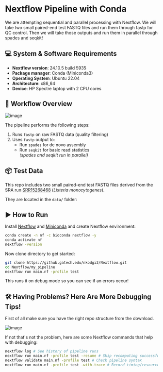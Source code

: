 # Nextflow Pipeline with Conda

We are attempting sequential and parallel processing with Nextflow. We will take two small paired-end test FASTQ files and run them through fastp for QC control. Then we will take those outputs and run them
in parallel through spades and seqkit!

## 💻 System & Software Requirements
- **Nextflow version**: 24.10.5 build 5935
- **Package manager**: Conda (Miniconda3)
- **Operating System**: Ubuntu 22.04
- **Architecture**: x86_64
- **Device**: HP Spectre laptop with 2 CPU cores

## 🧬 Workflow Overview

![image](https://github.gatech.edu/nkodgi3/Nextflow/assets/97635/f81ce00e-2fc0-45c0-b3f6-63b73d026cf8)


The pipeline performs the following steps:

1. Runs `fastp` on raw FASTQ data (quality filtering)
2. Uses `fastp` output to:
   - Run `spades` for de novo assembly
   - Run `seqkit` for basic read statistics  
   *(spades and seqkit run in parallel)*

## 📦 Test Data

This repo includes two small paired-end test FASTQ files derived from the SRA run [SRR15268468](https://www.ncbi.nlm.nih.gov/sra/SRR15268468) (*Listeria monocytogenes*).

They are located in the `data/` folder:

## ▶️ How to Run

Install [Nextflow](https://www.nextflow.io/docs/latest/getstarted.html) and [Miniconda](https://docs.conda.io/en/latest/miniconda.html) and create Nextflow environment:

```bash
conda create -n nf -c bioconda nextflow -y
conda activate nf
nextflow -version
```

Now clone directory to get started:

```bash
git clone https://github.gatech.edu/nkodgi3/Nextflow.git
cd Nextflow/my_pipeline
nextflow run main.nf -profile test 
```
This runs it on debug mode so you can see if an errors occur!

##  🛠 Having Problems? Here Are More Debugging Tips!

First of all make sure you have the right repo structure from the download. 

![image](https://github.gatech.edu/nkodgi3/Nextflow/assets/97635/2e467572-3d5c-4182-9120-3c219692054b)

If not that's not the problem, here are some Nextflow commands that help with debugging:

```bash
nextflow log # See history of pipeline runs
nextflow run main.nf -profile test -resume # Skip recomputing successful steps
nextflow validate main.nf -profile test # Check pipeline syntax
nextflow run main.nf -profile test -with-trace # Record timing/resource usage in trace.txt
```
